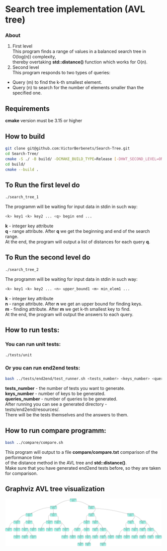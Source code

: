 # Search tree implementation (AVL tree)
### About
1. First level  
This program finds a range of values in a balanced search tree in O(log(n)) complexity,  
thereby overtaking **std::distance()** function which works for O(n).  
2. Second level  
This program responds to two types of queries:  
- Query (m) to find the k-th smallest element.  
- Query (n) to search for the number of elements smaller than the specified one.  
## Requirements
**cmake** version must be 3.15 or higher
## How to build
```bash
git clone git@github.com:VictorBerbenets/Search-Tree.git
cd Search-Tree/
cmake -S ./ -B build/ -DCMAKE_BUILD_TYPE=Release [-DHWT_SECOND_LEVEL=ON/OFF]
cd build/
cmake --build .
```
## To Run the first level do
```bash
./search_tree_1
```
The programm will be waiting for input data in stdin in such way:  
```bash
<k> key1 <k> key2 ... <q> begin end ...
```
**k** - integer key attribute  
**q** - range attribute. After **q** we get the beginning and end of the search range.  
At the end, the program will output a list of distances for each query **q**.  
## To Run the second level do
```bash
./search_tree_2
```
The programm will be waiting for input data in stdin in such way:  
```bash
<k> key1 <k> key2 ... <n> upper_bound1 <m> min_elem1 ...
```
**k** - integer key attribute  
**n** - range attribute. After **n** we get an upper bound for finding keys.  
**m** - finding attribute. After **m** we get k-th smallest key to find.  
At the end, the program will output the answers to each query.  
## How to run tests:
### You can run unit tests:
```bash
./tests/unit
```
### Or you can run end2end tests:
```bash
bash ../tests/end2end/test_runner.sh <tests_number> <keys_number> <queries_number>
```
**tests_number** - the number of tests you want to generate.  
**keys_number**  - number of keys to be generated.  
**queries_number** - number of queries to be generated.  
After running you can see a generated directory - tests/end2end/resources/.  
There will be the tests themselves and the answers to them.
## How to run compare programm:
```bash
bash ../compare/compare.sh
```
This program will output to a file **compare/compare.txt** comparison of the performance time  
of the distance method in the AVL tree and **std::distance()**.  
Make sure that you have generated end2end tests before, so they are taken for comparison.
## Graphviz AVL tree visualization
![AVL tree](data/avl_tree.png)
